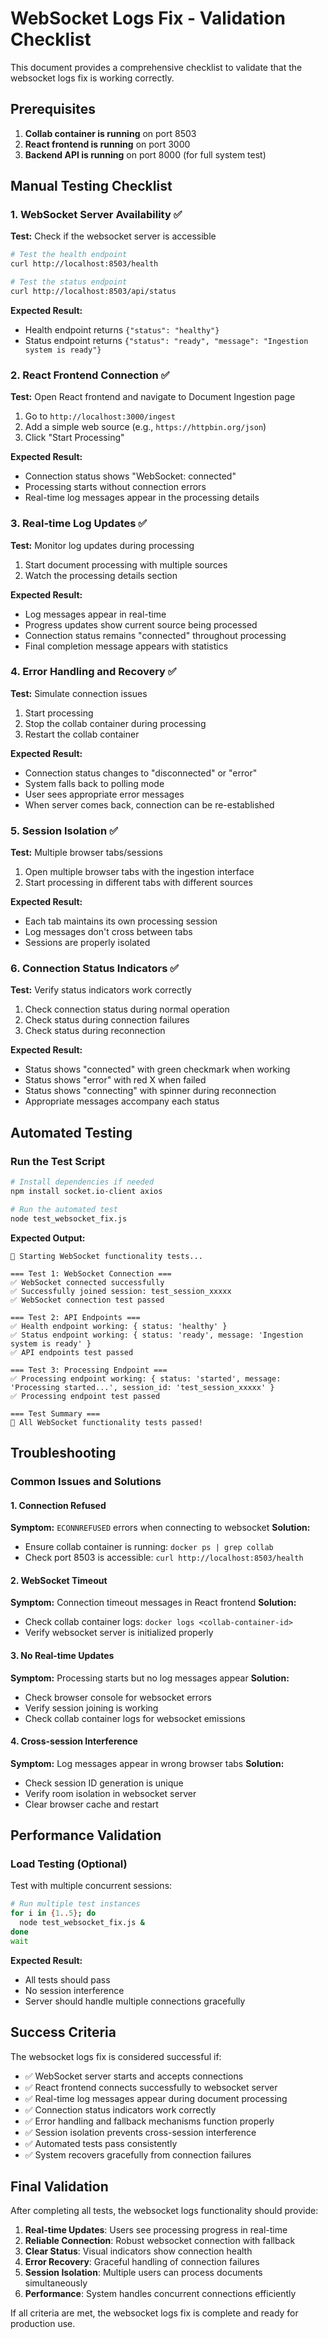 # WebSocket Logs Fix - Validation Checklist

This document provides a comprehensive checklist to validate that the websocket logs fix is working correctly.

## Prerequisites

1. **Collab container is running** on port 8503
2. **React frontend is running** on port 3000
3. **Backend API is running** on port 8000 (for full system test)

## Manual Testing Checklist

### 1. WebSocket Server Availability ✅

**Test:** Check if the websocket server is accessible
```bash
# Test the health endpoint
curl http://localhost:8503/health

# Test the status endpoint
curl http://localhost:8503/api/status
```

**Expected Result:**
- Health endpoint returns `{"status": "healthy"}`
- Status endpoint returns `{"status": "ready", "message": "Ingestion system is ready"}`

### 2. React Frontend Connection ✅

**Test:** Open React frontend and navigate to Document Ingestion page
1. Go to `http://localhost:3000/ingest`
2. Add a simple web source (e.g., `https://httpbin.org/json`)
3. Click "Start Processing"

**Expected Result:**
- Connection status shows "WebSocket: connected"
- Processing starts without connection errors
- Real-time log messages appear in the processing details

### 3. Real-time Log Updates ✅

**Test:** Monitor log updates during processing
1. Start document processing with multiple sources
2. Watch the processing details section

**Expected Result:**
- Log messages appear in real-time
- Progress updates show current source being processed
- Connection status remains "connected" throughout processing
- Final completion message appears with statistics

### 4. Error Handling and Recovery ✅

**Test:** Simulate connection issues
1. Start processing
2. Stop the collab container during processing
3. Restart the collab container

**Expected Result:**
- Connection status changes to "disconnected" or "error"
- System falls back to polling mode
- User sees appropriate error messages
- When server comes back, connection can be re-established

### 5. Session Isolation ✅

**Test:** Multiple browser tabs/sessions
1. Open multiple browser tabs with the ingestion interface
2. Start processing in different tabs with different sources

**Expected Result:**
- Each tab maintains its own processing session
- Log messages don't cross between tabs
- Sessions are properly isolated

### 6. Connection Status Indicators ✅

**Test:** Verify status indicators work correctly
1. Check connection status during normal operation
2. Check status during connection failures
3. Check status during reconnection

**Expected Result:**
- Status shows "connected" with green checkmark when working
- Status shows "error" with red X when failed
- Status shows "connecting" with spinner during reconnection
- Appropriate messages accompany each status

## Automated Testing

### Run the Test Script

```bash
# Install dependencies if needed
npm install socket.io-client axios

# Run the automated test
node test_websocket_fix.js
```

**Expected Output:**
```
🚀 Starting WebSocket functionality tests...

=== Test 1: WebSocket Connection ===
✅ WebSocket connected successfully
✅ Successfully joined session: test_session_xxxxx
✅ WebSocket connection test passed

=== Test 2: API Endpoints ===
✅ Health endpoint working: { status: 'healthy' }
✅ Status endpoint working: { status: 'ready', message: 'Ingestion system is ready' }
✅ API endpoints test passed

=== Test 3: Processing Endpoint ===
✅ Processing endpoint working: { status: 'started', message: 'Processing started...', session_id: 'test_session_xxxxx' }
✅ Processing endpoint test passed

=== Test Summary ===
🎉 All WebSocket functionality tests passed!
```

## Troubleshooting

### Common Issues and Solutions

#### 1. Connection Refused
**Symptom:** `ECONNREFUSED` errors when connecting to websocket
**Solution:** 
- Ensure collab container is running: `docker ps | grep collab`
- Check port 8503 is accessible: `curl http://localhost:8503/health`

#### 2. WebSocket Timeout
**Symptom:** Connection timeout messages in React frontend
**Solution:**
- Check collab container logs: `docker logs <collab-container-id>`
- Verify websocket server is initialized properly

#### 3. No Real-time Updates
**Symptom:** Processing starts but no log messages appear
**Solution:**
- Check browser console for websocket errors
- Verify session joining is working
- Check collab container logs for websocket emissions

#### 4. Cross-session Interference
**Symptom:** Log messages appear in wrong browser tabs
**Solution:**
- Check session ID generation is unique
- Verify room isolation in websocket server
- Clear browser cache and restart

## Performance Validation

### Load Testing (Optional)

Test with multiple concurrent sessions:
```bash
# Run multiple test instances
for i in {1..5}; do
  node test_websocket_fix.js &
done
wait
```

**Expected Result:**
- All tests should pass
- No session interference
- Server should handle multiple connections gracefully

## Success Criteria

The websocket logs fix is considered successful if:

- ✅ WebSocket server starts and accepts connections
- ✅ React frontend connects successfully to websocket server
- ✅ Real-time log messages appear during document processing
- ✅ Connection status indicators work correctly
- ✅ Error handling and fallback mechanisms function properly
- ✅ Session isolation prevents cross-session interference
- ✅ Automated tests pass consistently
- ✅ System recovers gracefully from connection failures

## Final Validation

After completing all tests, the websocket logs functionality should provide:

1. **Real-time Updates**: Users see processing progress in real-time
2. **Reliable Connection**: Robust websocket connection with fallback
3. **Clear Status**: Visual indicators show connection health
4. **Error Recovery**: Graceful handling of connection failures
5. **Session Isolation**: Multiple users can process documents simultaneously
6. **Performance**: System handles concurrent connections efficiently

If all criteria are met, the websocket logs fix is complete and ready for production use.